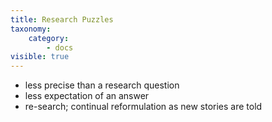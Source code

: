 ```yaml
---
title: Research Puzzles
taxonomy:
    category:
        - docs
visible: true
---
```


- less precise than a research question
- less expectation of an answer
- re-search; continual reformulation as new stories are told
